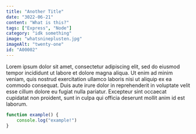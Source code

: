 ```yaml
---
title: "Another Title"
date: "3022-06-21"
content: "What is this?"
tags: ["Express", "Node"]
category: "idk something"
image: "whatsnineplusten.jpg"
imageAlt: "twenty-one"
id: "A00002"
---
```

Lorem ipsum dolor sit amet, consectetur adipiscing elit, sed do eiusmod tempor incididunt ut labore et dolore magna aliqua. Ut enim ad minim veniam, quis nostrud exercitation ullamco laboris nisi ut aliquip ex ea commodo consequat. Duis aute irure dolor in reprehenderit in voluptate velit esse cillum dolore eu fugiat nulla pariatur. Excepteur sint occaecat cupidatat non proident, sunt in culpa qui officia deserunt mollit anim id est laborum.
``` js
function example() {
    console.log("example!")
}
```

